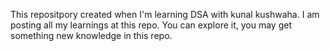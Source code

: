 This repositpory created when I'm learning DSA with kunal kushwaha.
I am posting all my learnings at this repo.
You can explore it, you may get something new knowledge in this repo.
